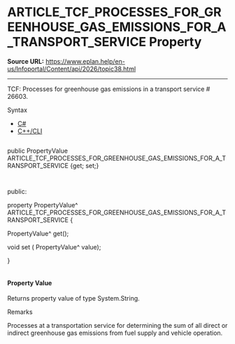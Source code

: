 # ARTICLE_TCF_PROCESSES_FOR_GREENHOUSE_GAS_EMISSIONS_FOR_A_TRANSPORT_SERVICE Property

**Source URL:** https://www.eplan.help/en-us/Infoportal/Content/api/2026/topic38.html

---

TCF: Processes for greenhouse gas emissions in a transport service # 26603.

Syntax

- [C#](#i-syntax-CS)
- [C++/CLI](#i-syntax-CPP2005)

```
```
public PropertyValue ARTICLE_TCF_PROCESSES_FOR_GREENHOUSE_GAS_EMISSIONS_FOR_A_TRANSPORT_SERVICE {get; set;}
```
```

```
```
public:

property PropertyValue^ ARTICLE_TCF_PROCESSES_FOR_GREENHOUSE_GAS_EMISSIONS_FOR_A_TRANSPORT_SERVICE {

   PropertyValue^ get();

   void set (    PropertyValue^ value);

}
```
```

#### Property Value

Returns property value of type System.String.

Remarks

Processes at a transportation service for determining the sum of all direct or indirect greenhouse gas emissions from fuel supply and vehicle operation.
